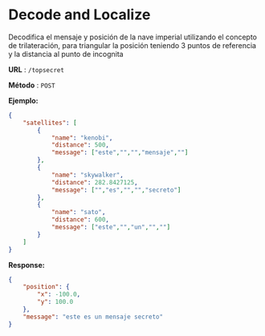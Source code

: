 # Decode and Localize

Decodifica el mensaje y posición de la nave imperial utilizando el concepto de trilateración, para triangular la posición teniendo 3 puntos de referencia y la distancia al punto de incognita

**URL** : `/topsecret`

**Método** : `POST`

**Ejemplo:**
```json
{
    "satellites": [
        {
            "name": "kenobi",
            "distance": 500,
            "message": ["este","","","mensaje",""]
        },
        {
            "name": "skywalker",
            "distance": 282.8427125,
            "message": ["","es","","","secreto"]
        },
        {
            "name": "sato",
            "distance": 600,
            "message": ["este","","un","",""]
        }
    ]
}
```

**Response:**
```json
{
    "position": {
        "x": -100.0,
        "y": 100.0
    },
    "message": "este es un mensaje secreto"
}
```
